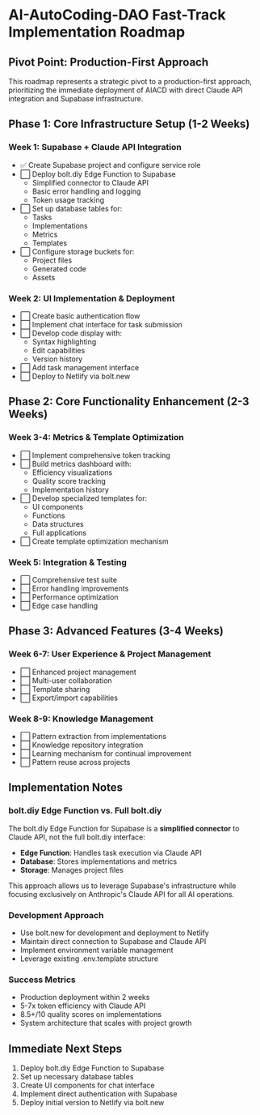 # AI-AutoCoding-DAO Fast-Track Implementation Roadmap

## Pivot Point: Production-First Approach

This roadmap represents a strategic pivot to a production-first approach, prioritizing the immediate deployment of AIACD with direct Claude API integration and Supabase infrastructure.

## Phase 1: Core Infrastructure Setup (1-2 Weeks)

### Week 1: Supabase + Claude API Integration
- ✅ Create Supabase project and configure service role
- ⬜ Deploy bolt.diy Edge Function to Supabase
  - Simplified connector to Claude API
  - Basic error handling and logging
  - Token usage tracking
- ⬜ Set up database tables for:
  - Tasks
  - Implementations
  - Metrics
  - Templates
- ⬜ Configure storage buckets for:
  - Project files
  - Generated code
  - Assets

### Week 2: UI Implementation & Deployment
- ⬜ Create basic authentication flow
- ⬜ Implement chat interface for task submission
- ⬜ Develop code display with:
  - Syntax highlighting
  - Edit capabilities
  - Version history
- ⬜ Add task management interface
- ⬜ Deploy to Netlify via bolt.new

## Phase 2: Core Functionality Enhancement (2-3 Weeks)

### Week 3-4: Metrics & Template Optimization
- ⬜ Implement comprehensive token tracking
- ⬜ Build metrics dashboard with:
  - Efficiency visualizations
  - Quality score tracking
  - Implementation history
- ⬜ Develop specialized templates for:
  - UI components
  - Functions
  - Data structures
  - Full applications
- ⬜ Create template optimization mechanism

### Week 5: Integration & Testing
- ⬜ Comprehensive test suite
- ⬜ Error handling improvements
- ⬜ Performance optimization
- ⬜ Edge case handling

## Phase 3: Advanced Features (3-4 Weeks)

### Week 6-7: User Experience & Project Management
- ⬜ Enhanced project management
- ⬜ Multi-user collaboration
- ⬜ Template sharing
- ⬜ Export/import capabilities

### Week 8-9: Knowledge Management
- ⬜ Pattern extraction from implementations
- ⬜ Knowledge repository integration
- ⬜ Learning mechanism for continual improvement
- ⬜ Pattern reuse across projects

## Implementation Notes

### bolt.diy Edge Function vs. Full bolt.diy
The bolt.diy Edge Function for Supabase is a **simplified connector** to Claude API, not the full bolt.diy interface:

- **Edge Function**: Handles task execution via Claude API
- **Database**: Stores implementations and metrics
- **Storage**: Manages project files

This approach allows us to leverage Supabase's infrastructure while focusing exclusively on Anthropic's Claude API for all AI operations.

### Development Approach
- Use bolt.new for development and deployment to Netlify
- Maintain direct connection to Supabase and Claude API
- Implement environment variable management
- Leverage existing .env.template structure

### Success Metrics
- Production deployment within 2 weeks
- 5-7x token efficiency with Claude API
- 8.5+/10 quality scores on implementations
- System architecture that scales with project growth

## Immediate Next Steps
1. Deploy bolt.diy Edge Function to Supabase
2. Set up necessary database tables
3. Create UI components for chat interface
4. Implement direct authentication with Supabase
5. Deploy initial version to Netlify via bolt.new